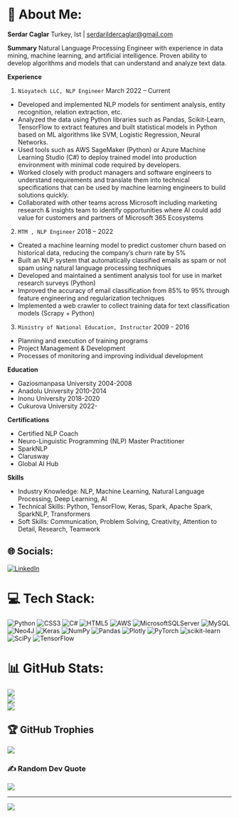 # 💫 About Me:
**Serdar Caglar**
Turkey, Ist |  serdarildercaglar@gmail.com

**Summary**
Natural Language Processing Engineer with experience in data mining, machine learning, and artificial intelligence. Proven ability to develop algorithms and models that can understand and analyze text data. 

**Experience**

1. ``Nioyatech LLC, NLP Engineer``                                                                                         March 2022 – Current

* Developed and implemented NLP models for sentiment analysis, entity recognition, relation extraction, etc.
* Analyzed the data using Python libraries such as Pandas, Scikit-Learn, TensorFlow to extract features and built statistical models in Python based on ML algorithms like SVM, Logistic Regression, Neural Networks.
* Used tools such as AWS SageMaker (Python) or Azure Machine Learning Studio (C#) to deploy trained model into production environment with minimal code required by developers.
* Worked closely with product managers and software engineers to understand requirements and translate them into technical specifications that can be used by machine learning engineers to build solutions quickly.
* Collaborated with other teams across Microsoft including marketing research & insights team to identify opportunities where AI could add value for customers and partners of Microsoft 365 Ecosystems

2. ``MTM , NLP Engineer``                                                                                           2018 –  2022

* Created a machine learning model to predict customer churn based on historical data, reducing the company’s churn rate by 5%
* Built an NLP system that automatically classified emails as spam or not spam using natural language processing techniques
* Developed and maintained a sentiment analysis tool for use in market research surveys (Python)
* Improved the accuracy of email classification from 85% to 95% through feature engineering and regularization techniques
* Implemented a web crawler to collect training data for text classification models (Scrapy + Python)

3. ``Ministry of National Education, Instructor``                                                                   2009 - 2016
* Planning and execution of training programs
* Project Management & Development
* Processes of monitoring and improving individual development

**Education**
* Gaziosmanpasa University 2004-2008
* Anadolu University 2010-2014
* Inonu University 2018-2020
* Cukurova University 2022-

**Certifications**
* Certified NLP Coach
* Neuro-Linguistic Programming (NLP) Master Practitioner
* SparkNLP
* Clarusway
* Global AI Hub

**Skills**
* Industry Knowledge: NLP, Machine Learning, Natural Language Processing, Deep Learning, AI
* Technical Skills: Python, TensorFlow, Keras, Spark, Apache Spark, SparkNLP, Transformers
* Soft Skills: Communication, Problem Solving, Creativity, Attention to Detail, Research, Teamwork

## 🌐 Socials:
[![LinkedIn](https://img.shields.io/badge/LinkedIn-%230077B5.svg?logo=linkedin&logoColor=white)](https://linkedin.com/in/serdarildercaglar) 

# 💻 Tech Stack:
![Python](https://img.shields.io/badge/python-3670A0?style=for-the-badge&logo=python&logoColor=ffdd54) ![CSS3](https://img.shields.io/badge/css3-%231572B6.svg?style=for-the-badge&logo=css3&logoColor=white) ![C#](https://img.shields.io/badge/c%23-%23239120.svg?style=for-the-badge&logo=c-sharp&logoColor=white) ![HTML5](https://img.shields.io/badge/html5-%23E34F26.svg?style=for-the-badge&logo=html5&logoColor=white) ![AWS](https://img.shields.io/badge/AWS-%23FF9900.svg?style=for-the-badge&logo=amazon-aws&logoColor=white) ![MicrosoftSQLServer](https://img.shields.io/badge/Microsoft%20SQL%20Sever-CC2927?style=for-the-badge&logo=microsoft%20sql%20server&logoColor=white) ![MySQL](https://img.shields.io/badge/mysql-%2300f.svg?style=for-the-badge&logo=mysql&logoColor=white) 	![Neo4J](https://img.shields.io/badge/Neo4j-008CC1?style=for-the-badge&logo=neo4j&logoColor=white) ![Keras](https://img.shields.io/badge/Keras-%23D00000.svg?style=for-the-badge&logo=Keras&logoColor=white) ![NumPy](https://img.shields.io/badge/numpy-%23013243.svg?style=for-the-badge&logo=numpy&logoColor=white) ![Pandas](https://img.shields.io/badge/pandas-%23150458.svg?style=for-the-badge&logo=pandas&logoColor=white) ![Plotly](https://img.shields.io/badge/Plotly-%233F4F75.svg?style=for-the-badge&logo=plotly&logoColor=white) ![PyTorch](https://img.shields.io/badge/PyTorch-%23EE4C2C.svg?style=for-the-badge&logo=PyTorch&logoColor=white) ![scikit-learn](https://img.shields.io/badge/scikit--learn-%23F7931E.svg?style=for-the-badge&logo=scikit-learn&logoColor=white) ![SciPy](https://img.shields.io/badge/SciPy-%230C55A5.svg?style=for-the-badge&logo=scipy&logoColor=%white) ![TensorFlow](https://img.shields.io/badge/TensorFlow-%23FF6F00.svg?style=for-the-badge&logo=TensorFlow&logoColor=white)
# 📊 GitHub Stats:
![](https://github-readme-stats.vercel.app/api?username=serdarildercaglar&theme=default&hide_border=false&include_all_commits=true&count_private=true)<br/>
![](https://github-readme-streak-stats.herokuapp.com/?user=serdarildercaglar&theme=default&hide_border=false)<br/>
![](https://github-readme-stats.vercel.app/api/top-langs/?username=serdarildercaglar&theme=default&hide_border=false&include_all_commits=true&count_private=true&layout=compact)

## 🏆 GitHub Trophies
![](https://github-profile-trophy.vercel.app/?username=serdarildercaglar&theme=tokyonight&no-frame=false&no-bg=true&margin-w=4)

### ✍️ Random Dev Quote
![](https://quotes-github-readme.vercel.app/api?type=horizontal&theme=radical)

---
[![](https://visitcount.itsvg.in/api?id=serdarildercaglar&icon=7&color=1)](https://visitcount.itsvg.in)
